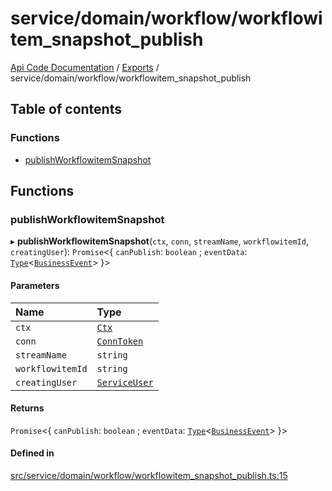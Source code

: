 # service/domain/workflow/workflowitem\_snapshot\_publish
[Api Code Documentation](../README.md) / [Exports](../modules.md) / service/domain/workflow/workflowitem\_snapshot\_publish

## Table of contents

### Functions

- [publishWorkflowitemSnapshot](service_domain_workflow_workflowitem_snapshot_publish.md#publishworkflowitemsnapshot)

## Functions

### publishWorkflowitemSnapshot

▸ **publishWorkflowitemSnapshot**(`ctx`, `conn`, `streamName`, `workflowitemId`, `creatingUser`): `Promise`\<\{ `canPublish`: `boolean` ; `eventData`: [`Type`](result.md#type)\<[`BusinessEvent`](service_domain_business_event.md#businessevent)\>  }\>

#### Parameters

| Name | Type |
| :------ | :------ |
| `ctx` | [`Ctx`](../interfaces/lib_ctx.Ctx.md) |
| `conn` | [`ConnToken`](service_conn.md#conntoken) |
| `streamName` | `string` |
| `workflowitemId` | `string` |
| `creatingUser` | [`ServiceUser`](../interfaces/service_domain_organization_service_user.ServiceUser.md) |

#### Returns

`Promise`\<\{ `canPublish`: `boolean` ; `eventData`: [`Type`](result.md#type)\<[`BusinessEvent`](service_domain_business_event.md#businessevent)\>  }\>

#### Defined in

[src/service/domain/workflow/workflowitem_snapshot_publish.ts:15](https://github.com/openkfw/TruBudget/blob/c993c60c/api/src/service/domain/workflow/workflowitem_snapshot_publish.ts#L15)
